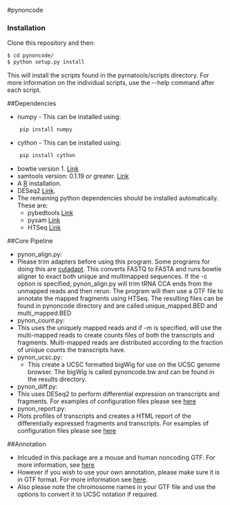 #pynoncode 

### Installation

Clone this repository and then:

```bash
$ cd pynoncode/
$ python setup.py install
```

This will install the scripts found in the pyrnatools/scripts directory. For more information on the individual scripts, use the --help command after each script. 

##Dependencies
- numpy - This can be installed using:
```bash
	pip install numpy
```
- cython - This can be installed using:
```bash
	pip install cython
```
- bowtie version 1. [Link](http://bowtie-bio.sourceforge.net/index.shtml)
- samtools version: 0.1.19 or greater. [Link](http://www.htslib.org/) 
- A [R](http://www.r-project.org/) installation.
- DESeq2 [Link](http://www.bioconductor.org/packages/release/bioc/html/DESeq2.html).
- The remaining python dependencies should be installed automatically. These are:
  - pybedtools [Link](http://pythonhosted.org/pybedtools/)
  - pysam [Link](https://github.com/pysam-developers/pysam)
  - HTSeq [Link](http://www-huber.embl.de/users/anders/HTSeq/doc/overview.html)

##Core Pipeline
- pynon_align.py:
 - Please trim adapters before using this program. Some programs for doing this are [cutadapt](https://code.google.com/p/cutadapt/). 
   This converts FASTQ to FASTA and runs bowtie aligner to exact both unique and multimapped sequences. If the -c option is specified, pynon_align.py will trim tRNA CCA ends from the unmapped reads and then rerun. The program will then use a GTF file to annotate the mapped fragments using HTSeq. The resulting files can be found in pynoncode directory and are called unique_mapped.BED and multi_mapped.BED
- pynon_count.py:
 - This uses the uniquely mapped reads and if -m is specified, will use the multi-mapped reads to create counts files of both the transcripts and fragments. 
   Multi-mapped reads are distributed according to the fraction of unique counts the transcripts have.
- pynon_ucsc.py:
  - This create a UCSC formatted bigWig for use on the UCSC genome browser. The bigWig is called pynoncode.bw and can be found in the results directory.
- pynon_diff.py:
 - This uses DESeq2 to perform differential expression on transcripts and fragments. 
   For examples of configuration files please see [here](https://github.com/pdl30/pynoncode/tree/master/configuration_examples)
- pynon_report.py:
 - Plots profiles of transcripts and creates a HTML report of the differentially expressed fragments and transcripts. 
   For examples of configuration files please see [here](https://github.com/pdl30/pynoncode/tree/master/configuration_examples)

##Annotation
- Inlcuded in this package are a mouse and human noncoding GTF. For more information, see [here](https://github.com/pdl30/pynoncode/tree/master/pynoncode/data)
- However if you wish to use your own annotation, please make sure it is in GTF format. For more information see [here](http://www.ensembl.org/info/website/upload/gff.html).
- Also please note the chromosome names in your GTF file and use the options to convert it to UCSC notation if required. 
